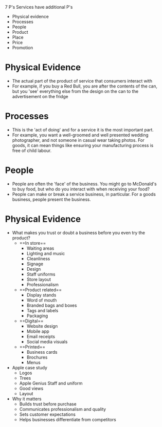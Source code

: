 7 P's
Services have additional P's
- Physical evidence
- Processes
- People
- Product
- Place
- Price
- Promotion
# Physical Evidence
- The actual part of the product of service that consumers interact with
- For example, if you buy a Red Bull, you are after the contents of the can, but you 'see' everything else from the design on the can to the advertisement on the fridge
# Processes
- This is the 'act of doing' and for a service it is the most important part.
-  For example, you want a well-groomed and well presented wedding photographer, and not someone in casual wear taking photos. For goods, it can mean things like ensuring your manufacturing process is free of child labour.
# People
- People are often the 'face' of the business. You might go to McDonald's to buy food, but who do you interact with when receiving your food?
- People can make or break a service business, in particular. For a goods business, people present the business.
# Physical Evidence
- What makes you trust or doubt a business before you even try the product?
	- ==In store==
		- Waiting areas
		- Lighting and music
		- Cleanliness
		- Signage
		- Design
		- Staff uniforms
		- Store layout
		- Professionalism
	- ==Product related==
		- Display stands
		- Word of mouth
		- Branded bags and boxes
		- Tags and labels
		- Packaging
	- ==Digital==
		- Website design
		- Mobile app
		- Email receipts
		- Social media visuals
	- ==Printed==
		- Business cards
		- Brochures
		- Menus
- Apple case study
	- Logos
	- Trees
	- Apple Genius Staff and uniform
	- Good views
	- Layout
- Why it matters
	- Builds trust before purchase
	- Communicates professionalism and quality
	- Sets customer expectations
	- Helps businesses differentiate from competitors